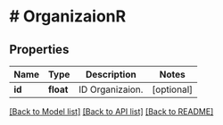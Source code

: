 # # OrganizaionR

## Properties

Name | Type | Description | Notes
------------ | ------------- | ------------- | -------------
**id** | **float** | ID Organizaion. | [optional] 

[[Back to Model list]](../../README.md#documentation-for-models) [[Back to API list]](../../README.md#documentation-for-api-endpoints) [[Back to README]](../../README.md)


